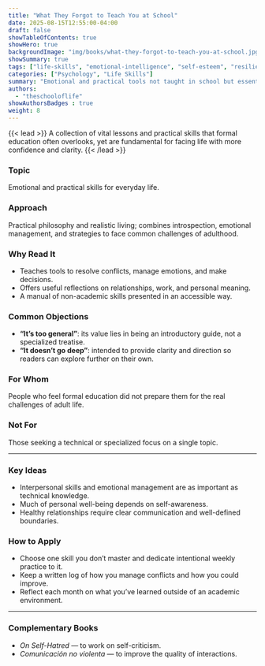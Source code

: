 ```yaml
---
title: "What They Forgot to Teach You at School"
date: 2025-08-15T12:55:00-04:00
draft: false
showTableOfContents: true
showHero: true
backgroundImage: "img/books/what-they-forgot-to-teach-you-at-school.jpg"
showSummary: true
tags: ["life-skills", "emotional-intelligence", "self-esteem", "resilience"]
categories: ["Psychology", "Life Skills"]
summary: "Emotional and practical tools not taught in school but essential for adult life."
authors:
  - "theschooloflife"
showAuthorsBadges : true
weight: 8
---
```


{{< lead >}}
A collection of vital lessons and practical skills that formal education often overlooks, yet are fundamental for facing life with more confidence and clarity.
{{< /lead >}}

### Topic
Emotional and practical skills for everyday life.

### Approach
Practical philosophy and realistic living; combines introspection, emotional management, and strategies to face common challenges of adulthood.

### Why Read It
* Teaches tools to resolve conflicts, manage emotions, and make decisions.
* Offers useful reflections on relationships, work, and personal meaning.
* A manual of non-academic skills presented in an accessible way.

### Common Objections
- **“It’s too general”**: its value lies in being an introductory guide, not a specialized treatise.
- **“It doesn’t go deep”**: intended to provide clarity and direction so readers can explore further on their own.

### For Whom
People who feel formal education did not prepare them for the real challenges of adult life.

### Not For
Those seeking a technical or specialized focus on a single topic.

---

### Key Ideas
- Interpersonal skills and emotional management are as important as technical knowledge.
- Much of personal well-being depends on self-awareness.
- Healthy relationships require clear communication and well-defined boundaries.

### How to Apply
- Choose one skill you don’t master and dedicate intentional weekly practice to it.
- Keep a written log of how you manage conflicts and how you could improve.
- Reflect each month on what you’ve learned outside of an academic environment.

---

### Complementary Books
- *On Self-Hatred* — to work on self-criticism.
- *Comunicación no violenta* — to improve the quality of interactions.
